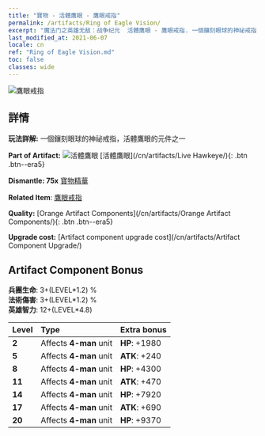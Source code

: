 ```yaml
---
title: "寶物 - 活體鷹眼 - 鷹眼戒指"
permalink: /artifacts/Ring of Eagle Vision/
excerpt: "魔法门之英雄无敌：战争纪元  活體鷹眼 - 鷹眼戒指. 一個鑲刻眼球的神祕戒指，活體鷹眼的元件之一"
last_modified_at: 2021-06-07
locale: cn
ref: "Ring of Eagle Vision.md"
toc: false
classes: wide
---
```


 ![鷹眼戒指](/images/t/artifact_40334.png)



## 詳情

 **玩法詳解:** 一個鑲刻眼球的神祕戒指，活體鷹眼的元件之一

 **Part of Artifact:** ![活體鷹眼](/images/t/icon_artifact_33.png) [活體鷹眼](/cn/artifacts/Live Hawkeye/){: .btn .btn--era5}

 **Dismantle: 75x** [寶物精華](/cn/Items/con_905/)

 **Related Item**: [鷹眼戒指](/cn/Items/art_135/)

 **Quality:** [Orange Artifact Components](/cn/artifacts/Orange Artifact Components/){: .btn .btn--era5}

 **Upgrade cost:** [Artifact component upgrade cost](/cn/artifacts/Artifact Component Upgrade/)

## Artifact Component Bonus

  **兵團生命**: 3+(LEVEL\*1.2) %<br/>**法術傷害**: 3+(LEVEL\*1.2) %<br/>**英雄智力**: 12+(LEVEL\*4.8)

  |  Level  | Type |    Extra bonus  | 
  |:--------|:-----|:----------------| 
  | **2** | Affects **4-man** unit | **HP**: +1980 | 
  | **5** | Affects **4-man** unit | **ATK**: +240 | 
  | **8** | Affects **4-man** unit | **HP**: +4300 | 
  | **11** | Affects **4-man** unit | **ATK**: +470 | 
  | **14** | Affects **4-man** unit | **HP**: +7920 | 
  | **17** | Affects **4-man** unit | **ATK**: +690 | 
  | **20** | Affects **4-man** unit | **HP**: +9370 | 
